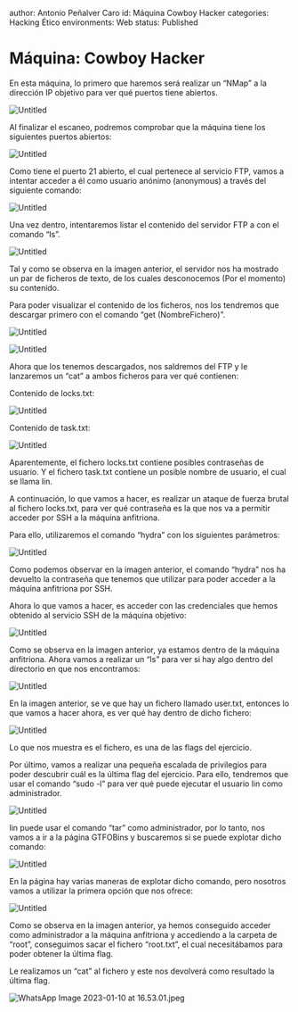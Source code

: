 author: Antonio Peñalver Caro
id: Máquina Cowboy Hacker
categories: Hacking Ético
environments: Web
status: Published

# Máquina: Cowboy Hacker

En esta máquina, lo primero que haremos será realizar un “NMap” a la dirección IP objetivo para ver qué puertos tiene abiertos.

![Untitled](Ma%CC%81quina%20Cowboy%20Hacker%2054f0539d9c6e4da58cc78d13d3719c13/Untitled.png)

Al finalizar el escaneo, podremos comprobar que la máquina tiene los siguientes puertos abiertos:

![Untitled](Ma%CC%81quina%20Cowboy%20Hacker%2054f0539d9c6e4da58cc78d13d3719c13/Untitled%201.png)

Como tiene el puerto 21 abierto, el cual pertenece al servicio FTP, vamos a intentar acceder a él como usuario anónimo (anonymous) a través del siguiente comando:

![Untitled](Ma%CC%81quina%20Cowboy%20Hacker%2054f0539d9c6e4da58cc78d13d3719c13/Untitled%202.png)

Una vez dentro, intentaremos listar el contenido del servidor FTP a con el comando “ls”.

![Untitled](Ma%CC%81quina%20Cowboy%20Hacker%2054f0539d9c6e4da58cc78d13d3719c13/Untitled%203.png)

Tal y como se observa en la imagen anterior, el servidor nos ha mostrado un par de ficheros de texto, de los cuales desconocemos (Por el momento) su contenido.

Para poder visualizar el contenido de los ficheros, nos los tendremos que descargar primero con el comando “get (NombreFichero)”.

![Untitled](Ma%CC%81quina%20Cowboy%20Hacker%2054f0539d9c6e4da58cc78d13d3719c13/Untitled%204.png)

![Untitled](Ma%CC%81quina%20Cowboy%20Hacker%2054f0539d9c6e4da58cc78d13d3719c13/Untitled%205.png)

Ahora que los tenemos descargados, nos saldremos del FTP y le lanzaremos un “cat” a ambos ficheros para ver qué contienen:

Contenido de locks.txt:

![Untitled](Ma%CC%81quina%20Cowboy%20Hacker%2054f0539d9c6e4da58cc78d13d3719c13/Untitled%206.png)

Contenido de task.txt:

![Untitled](Ma%CC%81quina%20Cowboy%20Hacker%2054f0539d9c6e4da58cc78d13d3719c13/Untitled%207.png)

Aparentemente, el fichero locks.txt contiene posibles contraseñas de usuario. Y el fichero task.txt contiene un posible nombre de usuario, el cual se llama lin.

A continuación, lo que vamos a hacer, es realizar un ataque de fuerza brutal al fichero locks.txt, para ver qué contraseña es la que nos va a permitir acceder por SSH a la máquina anfitriona.

Para ello, utilizaremos el comando “hydra” con los siguientes parámetros:

![Untitled](Ma%CC%81quina%20Cowboy%20Hacker%2054f0539d9c6e4da58cc78d13d3719c13/Untitled%208.png)

Como podemos observar en la imagen anterior, el comando “hydra” nos ha devuelto la contraseña que tenemos que utilizar para poder acceder a la máquina anfitriona por SSH.

Ahora lo que vamos a hacer, es acceder con las credenciales que hemos obtenido al servicio SSH de la máquina objetivo:

![Untitled](Ma%CC%81quina%20Cowboy%20Hacker%2054f0539d9c6e4da58cc78d13d3719c13/Untitled%209.png)

Como se observa en la imagen anterior, ya estamos dentro de la máquina anfitriona. Ahora vamos a realizar un “ls” para ver si hay algo dentro del directorio en que nos encontramos:

![Untitled](Ma%CC%81quina%20Cowboy%20Hacker%2054f0539d9c6e4da58cc78d13d3719c13/Untitled%2010.png)

En la imagen anterior, se ve que hay un fichero llamado user.txt, entonces lo que vamos a hacer ahora, es ver qué hay dentro de dicho fichero:

![Untitled](Ma%CC%81quina%20Cowboy%20Hacker%2054f0539d9c6e4da58cc78d13d3719c13/Untitled%2011.png)

Lo que nos muestra es el fichero, es una de las flags del ejercicio.

Por último, vamos a realizar una pequeña escalada de privilegios para poder descubrir cuál es la última flag del ejercicio. Para ello, tendremos que usar el comando “sudo -l” para ver qué puede ejecutar el usuario lin como administrador.

![Untitled](Ma%CC%81quina%20Cowboy%20Hacker%2054f0539d9c6e4da58cc78d13d3719c13/Untitled%2012.png)

lin puede usar el comando “tar” como administrador, por lo tanto, nos vamos a ir a la página GTFOBins y buscaremos si se puede explotar dicho comando:

![Untitled](Ma%CC%81quina%20Cowboy%20Hacker%2054f0539d9c6e4da58cc78d13d3719c13/Untitled%2013.png)

En la página hay varias maneras de explotar dicho comando, pero nosotros vamos a utilizar la primera opción que nos ofrece:

![Untitled](Ma%CC%81quina%20Cowboy%20Hacker%2054f0539d9c6e4da58cc78d13d3719c13/Untitled%2014.png)

Como se observa en la imagen anterior, ya hemos conseguido acceder como administrador a la máquina anfitriona y accediendo a la carpeta de “root”, conseguimos sacar el fichero “root.txt”, el cual necesitábamos para poder obtener la última flag.

Le realizamos un “cat” al fichero y este nos devolverá como resultado la última flag.

![WhatsApp Image 2023-01-10 at 16.53.01.jpeg](Ma%CC%81quina%20Cowboy%20Hacker%2054f0539d9c6e4da58cc78d13d3719c13/WhatsApp_Image_2023-01-10_at_16.53.01.jpeg)